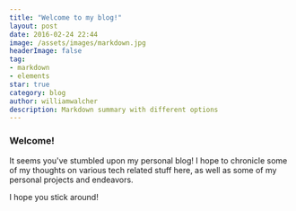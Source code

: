 ```yaml
---
title: "Welcome to my blog!"
layout: post
date: 2016-02-24 22:44
image: /assets/images/markdown.jpg
headerImage: false
tag:
- markdown
- elements
star: true
category: blog
author: williamwalcher
description: Markdown summary with different options
---
```


### Welcome!
It seems you've stumbled upon my personal blog!
I hope to chronicle some of my thoughts on various tech related stuff here, as well as some of my personal projects and endeavors. 

I hope you stick around!